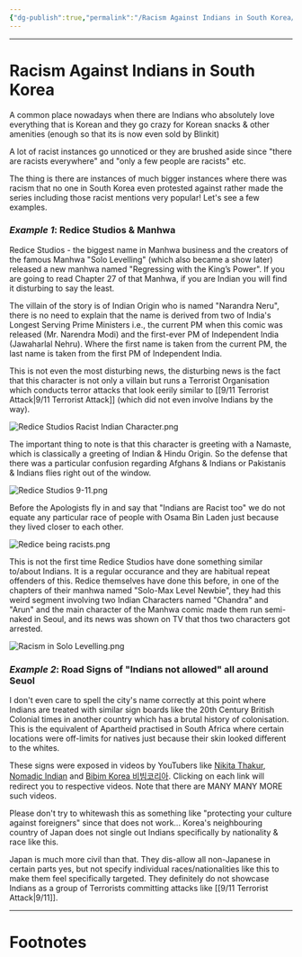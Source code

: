```yaml
---
{"dg-publish":true,"permalink":"/Racism Against Indians in South Korea/","tags":["IndicCulture","WorldCulture"]}
---
```



---
# Racism Against Indians in South Korea
A common place nowadays when there are Indians who absolutely love everything that is Korean and they go crazy for Korean snacks & other amenities (enough so that its is now even sold by Blinkit)

A lot of racist instances go unnoticed or they are brushed aside since "there are racists everywhere" and "only a few people are racists" etc.

The thing is there are instances of much bigger instances where there was racism that no one in South Korea even protested against rather made the series including those racist mentions very popular! Let's see a few examples.

### ***Example 1***: Redice Studios & Manhwa
Redice Studios - the biggest name in Manhwa business and the creators of the famous Manhwa "Solo Levelling" (which also became a show later) released a new manhwa named "Regressing with the King’s Power". If you are going to read Chapter 27 of that Manhwa, if you are Indian you will find it disturbing to say the least.

The villain of the story is of Indian Origin who is named "Narandra Neru", there is no need to explain that the name is derived from two of India's Longest Serving Prime Ministers i.e., the current PM when this comic was released (Mr. Narendra Modi) and the first-ever PM of Independent India (Jawaharlal Nehru). Where the first name is taken from the current PM, the last name is taken from the first PM of Independent India.

This is not even the most disturbing news, the disturbing news is the fact that this character is not only a villain but runs a Terrorist Organisation which conducts terror attacks that look eerily similar to [[9/11 Terrorist Attack\|9/11 Terrorist Attack]] (which did not even involve Indians by the way).

![Redice Studios Racist Indian Character.png](/img/user/Vaulted%20Images/Redice%20Studios%20Racist%20Indian%20Character.png)

The important thing to note is that this character is greeting with a Namaste, which is classically a greeting of Indian & Hindu Origin. So the defense that there was a particular confusion regarding Afghans & Indians or Pakistanis & Indians flies right out of the window.

![Redice Studios 9-11.png](/img/user/Vaulted%20Images/Redice%20Studios%209-11.png)

Before the Apologists fly in and say that "Indians are Racist too" we do not equate any particular race of people with Osama Bin Laden just because they lived closer to each other.

![Redice being racists.png](/img/user/Vaulted%20Images/Redice%20being%20racists.png)

This is not the first time Redice Studios have done something similar to/about Indians. It is a regular occurance and they are habitual repeat offenders of this. Redice themselves have done this before, in one of the chapters of their manhwa named "Solo-Max Level Newbie", they had this weird segment involving two Indian Characters named "Chandra" and "Arun" and the main character of the Manhwa comic made them run semi-naked in Seoul, and its news was shown on TV that thos two characters got arrested.

![Racism in Solo Levelling.png](/img/user/Vaulted%20Images/Racism%20in%20Solo%20Levelling.png)

### ***Example 2***: Road Signs of "Indians not allowed" all around Seuol
I don't even care to spell the city's name correctly at this point where Indians are treated with similar sign boards like the 20th Century British Colonial times in another country which has a brutal history of colonisation. This is the equivalent of Apartheid practised in South Africa where certain locations were off-limits for natives just because their skin looked different to the whites.

These signs were exposed in videos by YouTubers like [Nikita Thakur](https://youtu.be/fgHN5ErCAdk?feature=shared), [Nomadic Indian](https://youtu.be/XQoL0_L0ge4?feature=shared) and [Bibim Korea 비빔코리아](https://youtube.com/shorts/9m9sE-9BOk0?feature=shared). Clicking on each link will redirect you to respective videos. Note that there are MANY MANY MORE such videos.

Please don't try to whitewash this as something like "protecting your culture against foreigners" since that does not work... Korea's neighbouring country of Japan does not single out Indians specifically by nationality & race like this.

Japan is much more civil than that. They dis-allow all non-Japanese in certain parts yes, but not specify individual races/nationalities like this to make them feel specifically targeted. They definitely do not showcase Indians as a group of Terrorists committing attacks like [[9/11 Terrorist Attack\|9/11]].

---
# Footnotes


